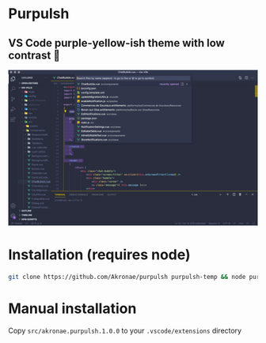 # Purpulsh
## VS Code purple-yellow-ish theme with low contrast 🔮
![](https://github.com/Akronae/purpulsh/raw/main/res/img/theme-screenshot.png)

# Installation (requires node)
```bash
git clone https://github.com/Akronae/purpulsh purpulsh-temp && node purpulsh-temp/install-theme.js
```
# Manual installation
Copy `src/akronae.purpulsh.1.0.0` to your `.vscode/extensions` directory
